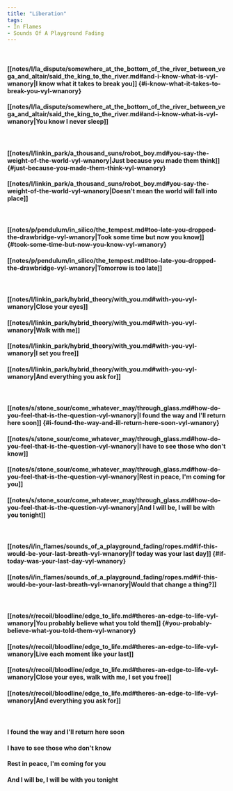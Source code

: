 ```yaml
---
title: "Liberation"
tags:
- In Flames
- Sounds Of A Playground Fading
---
```

&nbsp;
#### [[notes/l/la_dispute/somewhere_at_the_bottom_of_the_river_between_vega_and_altair/said_the_king_to_the_river.md#and-i-know-what-is-vyl-wnanory|I know what it takes to break you]] {#i-know-what-it-takes-to-break-you-vyl-wnanory}
#### [[notes/l/la_dispute/somewhere_at_the_bottom_of_the_river_between_vega_and_altair/said_the_king_to_the_river.md#and-i-know-what-is-vyl-wnanory|You know I never sleep]]
&nbsp;
#### [[notes/l/linkin_park/a_thousand_suns/robot_boy.md#you-say-the-weight-of-the-world-vyl-wnanory|Just because you made them think]] {#just-because-you-made-them-think-vyl-wnanory}
#### [[notes/l/linkin_park/a_thousand_suns/robot_boy.md#you-say-the-weight-of-the-world-vyl-wnanory|Doesn't mean the world will fall into place]]
&nbsp;
#### [[notes/p/pendulum/in_silico/the_tempest.md#too-late-you-dropped-the-drawbridge-vyl-wnanory|Took some time but now you know]] {#took-some-time-but-now-you-know-vyl-wnanory}
#### [[notes/p/pendulum/in_silico/the_tempest.md#too-late-you-dropped-the-drawbridge-vyl-wnanory|Tomorrow is too late]]
&nbsp;
#### [[notes/l/linkin_park/hybrid_theory/with_you.md#with-you-vyl-wnanory|Close your eyes]]
#### [[notes/l/linkin_park/hybrid_theory/with_you.md#with-you-vyl-wnanory|Walk with me]]
#### [[notes/l/linkin_park/hybrid_theory/with_you.md#with-you-vyl-wnanory|I set you free]]
#### [[notes/l/linkin_park/hybrid_theory/with_you.md#with-you-vyl-wnanory|And everything you ask for]]
&nbsp;
#### [[notes/s/stone_sour/come_whatever_may/through_glass.md#how-do-you-feel-that-is-the-question-vyl-wnanory|I found the way and I'll return here soon]] {#i-found-the-way-and-ill-return-here-soon-vyl-wnanory}
#### [[notes/s/stone_sour/come_whatever_may/through_glass.md#how-do-you-feel-that-is-the-question-vyl-wnanory|I have to see those who don't know]]
#### [[notes/s/stone_sour/come_whatever_may/through_glass.md#how-do-you-feel-that-is-the-question-vyl-wnanory|Rest in peace, I'm coming for you]]
#### [[notes/s/stone_sour/come_whatever_may/through_glass.md#how-do-you-feel-that-is-the-question-vyl-wnanory|And I will be, I will be with you tonight]]
&nbsp;
#### [[notes/i/in_flames/sounds_of_a_playground_fading/ropes.md#if-this-would-be-your-last-breath-vyl-wnanory|If today was your last day]] {#if-today-was-your-last-day-vyl-wnanory}
#### [[notes/i/in_flames/sounds_of_a_playground_fading/ropes.md#if-this-would-be-your-last-breath-vyl-wnanory|Would that change a thing?]]
&nbsp;
#### [[notes/r/recoil/bloodline/edge_to_life.md#theres-an-edge-to-life-vyl-wnanory|You probably believe what you told them]] {#you-probably-believe-what-you-told-them-vyl-wnanory}
#### [[notes/r/recoil/bloodline/edge_to_life.md#theres-an-edge-to-life-vyl-wnanory|Live each moment like your last]]
#### [[notes/r/recoil/bloodline/edge_to_life.md#theres-an-edge-to-life-vyl-wnanory|Close your eyes, walk with me, I set you free]]
#### [[notes/r/recoil/bloodline/edge_to_life.md#theres-an-edge-to-life-vyl-wnanory|And everything you ask for]]
&nbsp;
#### I found the way and I'll return here soon
#### I have to see those who don't know
#### Rest in peace, I'm coming for you
#### And I will be, I will be with you tonight
